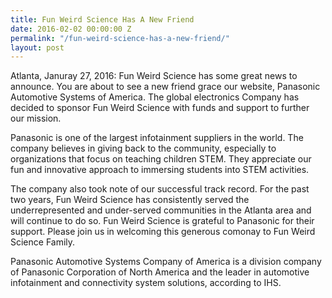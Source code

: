 ```yaml
---
title: Fun Weird Science Has A New Friend
date: 2016-02-02 00:00:00 Z
permalink: "/fun-weird-science-has-a-new-friend/"
layout: post
---
```


Atlanta, Januray 27, 2016: Fun Weird Science has some great news to announce. You are about to see a new friend grace our website, Panasonic Automotive Systems of America. The global electronics Company has decided to sponsor Fun Weird Science with funds and support to further our mission.

Panasonic is one of the largest infotainment suppliers in the world. The company believes in giving back to the community, especially to organizations that focus on teaching children STEM. They appreciate our fun and innovative approach to immersing students into STEM activities.

The company also took note of our successful track record. For the past two years, Fun Weird Science has consistently served the underrepresented and under-served communities in the Atlanta area and will continue to do so. Fun Weird Science is grateful to Panasonic for their support. Please join us in welcoming this generous comonay to Fun Weird Science Family.

Panasonic Automotive Systems Company of America is a division company of Panasonic Corporation of North America and the leader in automotive infotainment and connectivity
system solutions, according to IHS.
